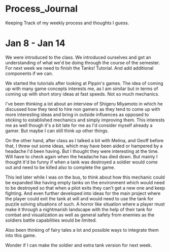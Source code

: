 # Process_Journal
Keeping Track of my weekly process and thoughts I guess.

# Jan 8 - Jan 14

We were introduced to the class. We introduced ourselves and got an understanding of what we'd be doing through the course of the semester. For next week we need to finish the Tanks! Tutorial. And add additional components if we can.

We started the tutorials after looking at Pippin's games. The idea of coming up with many game concepts interests me, as I am similar but in terms of coming up with short story ideas at fast speeds. Not so much mechanics.

I've been thinking a lot about an interview of Shigeru Miyamoto in which he discussed how they tend to hire non gamers as they tend to come up with more interesting ideas and bring in outside influences as opposed to sticking to established mechanics and simply improving them. This interests me as well though it's a bit late for me as I'd consider myself already a gamer. But maybe I can still think up other things.

On the other hand, after class as I talked a bit with Melina, and Geoff before that, I threw out some ideas, which may have been aided or hampered by a headache I'd been having. But I thought they were interesting at the time. Will have to check again when the headache has died down. But mainly I thought it'd be funny if when a tank was destroyed a soldier would come out and need to be killed also to complete the game.

This led later while I was on the bus, to think about how this mechanic could be expanded like having empty tanks on the environment which would need to be destroyed so that when a pilot exits they can't get a new one and keep fighting. And even further developed into ideas for the main project where the player could exit the tank at will and would need to use the tank for puzzle solving situations of such. A horror like situation where a player must make it through a nightmarish landscape with the help of their tank for combat and visualization as well as general safety from enemies as the soldiers battle capabilities would be limited.

Also been thinking of fairy tales a lot and possible ways to integrate them into this game.

Wonder if I can make the soldier and extra tank version for next week.
